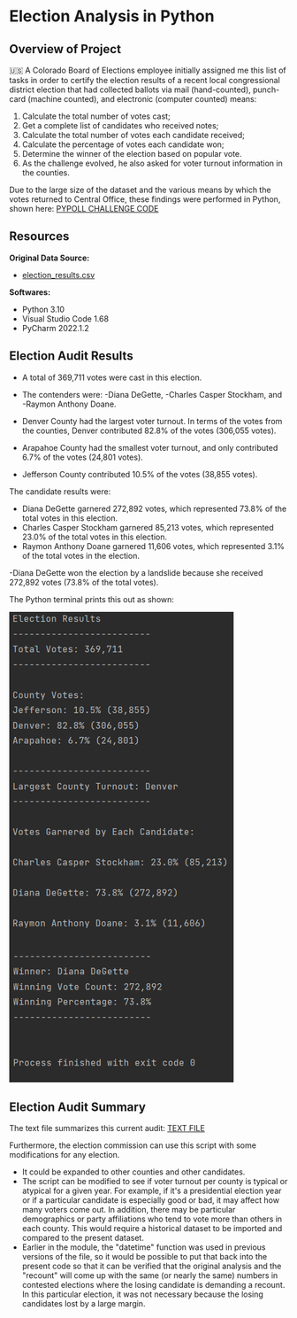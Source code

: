# Election Analysis in Python


## Overview of Project 
🇺🇸
A Colorado Board of Elections employee initially assigned me this list of tasks in order to certify the election results of a recent local congressional district election that had collected ballots via mail (hand-counted), punch-card (machine counted), and electronic (computer counted) means:

1. Calculate the total number of votes cast;
2. Get a complete list of candidates who received notes;
3. Calculate the total number of votes each candidate received;
4. Calculate the percentage of votes each candidate won;
5. Determine the winner of the election based on popular vote.
6. As the challenge evolved, he also asked for voter turnout information in the counties.  

Due to the large size of the dataset and the various means by which the votes returned to Central Office, these findings were performed in Python, shown here: 
[PYPOLL CHALLENGE CODE](https://github.com/Super-Manda/Election-Analysis/blob/main/PyPoll_CHALLENGE.py)


## Resources 
**Original Data Source:** 
- [election_results.csv](https://github.com/Super-Manda/Election-Analysis/blob/main/Resources/election_results.csv)

**Softwares:** 
- Python 3.10 
- Visual Studio Code 1.68
- PyCharm 2022.1.2


## Election Audit Results
- A total of 369,711 votes were cast in this election.

- The contenders were: 
	-Diana DeGette, 
	-Charles Casper Stockham, and 
	-Raymon Anthony Doane.
	
- Denver County had the largest voter turnout.  In terms of the votes from the counties, Denver contributed 82.8% of the votes (306,055 votes).
- Arapahoe County had the smallest voter turnout, and only contributed 6.7% of the votes (24,801 votes).
- Jefferson County contributed 10.5% of the votes (38,855 votes).

The candidate results were:
  - Diana DeGette garnered 272,892 votes, which represented 73.8% of the total votes in this election.
  - Charles Casper Stockham garnered 85,213 votes, which represented 23.0% of the total votes in this election.
  - Raymon Anthony Doane garnered 11,606 votes, which represented 3.1% of the total votes in the election.  

-Diana DeGette won the election by a landslide because she received 272,892 votes (73.8% of the total votes).

The Python terminal prints this out as shown: 

![TERMINAL PRINTOUT](https://github.com/Super-Manda/Election-Analysis/blob/main/Analysis/Terminal%20Printout%20of%20Election%20Results.png)


## Election Audit Summary
The text file summarizes this current audit:
[TEXT FILE](https://github.com/Super-Manda/Election-Analysis/blob/main/Analysis/election_results.txt)

Furthermore, the election commission can use this script with some modifications for any election.  
- It could be expanded to other counties and other candidates.  
- The script can be modified to see if voter turnout per county is typical or atypical for a given year.  For example, if it's a presidential election year or if a particular candidate is especially good or bad, it may affect how many voters come out.  In addition, there may be particular demographics or party affiliations who tend to vote more than others in each county.  This would require a historical dataset to be imported and compared to the present dataset. 
- Earlier in the module, the "datetime" function was used in previous versions of the file, so it would be possible to put that back into the present code so that it can be verified that the original analysis and the "recount" will come up with the same (or nearly the same) numbers in contested elections where the losing candidate is demanding a recount.  In this particular election, it was not necessary because the losing candidates lost by a large margin. 
